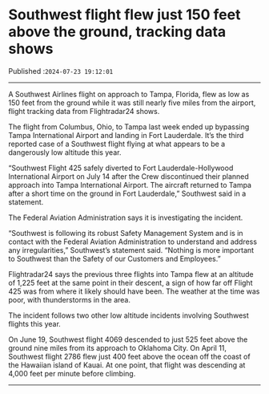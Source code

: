 # Southwest flight flew just 150 feet above the ground, tracking data shows

Published :`2024-07-23 19:12:01`

---

A Southwest Airlines flight on approach to Tampa, Florida, flew as low as 150 feet from the ground while it was still nearly five miles from the airport, flight tracking data from Flightradar24 shows.

The flight from Columbus, Ohio, to Tampa last week ended up bypassing Tampa International Airport and landing in Fort Lauderdale. It’s the third reported case of a Southwest flight flying at what appears to be a dangerously low altitude this year.

“Southwest Flight 425 safely diverted to Fort Lauderdale-Hollywood International Airport on July 14 after the Crew discontinued their planned approach into Tampa International Airport. The aircraft returned to Tampa after a short time on the ground in Fort Lauderdale,” Southwest said in a statement.

The Federal Aviation Administration says it is investigating the incident.

“Southwest is following its robust Safety Management System and is in contact with the Federal Aviation Administration to understand and address any irregularities,” Southwest’s statement said. “Nothing is more important to Southwest than the Safety of our Customers and Employees.”

Flightradar24 says the previous three flights into Tampa flew at an altitude of 1,225 feet at the same point in their descent, a sign of how far off Flight 425 was from where it likely should have been. The weather at the time was poor, with thunderstorms in the area.

The incident follows two other low altitude incidents involving Southwest flights this year.

On June 19, Southwest flight 4069 descended to just 525 feet above the ground nine miles from its approach to Oklahoma City. On April 11, Southwest flight 2786 flew just 400 feet above the ocean off the coast of the Hawaiian island of Kauai. At one point, that flight was descending at 4,000 feet per minute before climbing.

---

